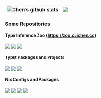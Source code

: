 | <img align="center" src="https://github-readme-stats.vercel.app/api?username=cu1ch3n&show_icons=true&include_all_commits=true&theme=transparent&hide_border=true" alt="Chen's github stats" /> | <img align="center" src="https://github-readme-stats.vercel.app/api/top-langs/?username=cu1ch3n&layout=compact&theme=transparent&hide_border=true" /> |
| ------------- | ------------- |

### Some Repositories

#### Type Inference Zoo (https://zoo.cuichen.cc)

<a href="https://github.com/cu1ch3n/type-inference-zoo-frontend"><img align="center" src="https://github-readme-stats.vercel.app/api/pin/?username=cu1ch3n&repo=type-inference-zoo-frontend&theme=transparent" /></a>
<a href="https://github.com/cu1ch3n/type-inference-zoo-wasm"><img align="center" src="https://github-readme-stats.vercel.app/api/pin/?username=cu1ch3n&repo=type-inference-zoo-wasm&theme=transparent" /></a>
<a href="https://github.com/cu1ch3n/type-inference-zoo"><img align="center" src="https://github-readme-stats.vercel.app/api/pin/?username=cu1ch3n&repo=type-inference-zoo&theme=transparent" /></a>

#### Typst Packages and Projects

<a href="https://github.com/cu1ch3n/caidan"><img align="center" src="https://github-readme-stats.vercel.app/api/pin/?username=cu1ch3n&repo=caidan&theme=transparent" /></a>
<a href="https://github.com/cu1ch3n/karenda"><img align="center" src="https://github-readme-stats.vercel.app/api/pin/?username=cu1ch3n&repo=karenda&theme=transparent" /></a>
<a href="https://github.com/cu1ch3n/menu"><img align="center" src="https://github-readme-stats.vercel.app/api/pin/?username=cu1ch3n&repo=menu&theme=transparent" /></a>

#### Nix Configs and Packages

<a href="https://github.com/cu1ch3n/nixbook"><img align="center" src="https://github-readme-stats.vercel.app/api/pin/?username=cu1ch3n&repo=nixbook&theme=transparent" /></a>
<a href="https://github.com/cu1ch3n/nixos-wsl-config"><img align="center" src="https://github-readme-stats.vercel.app/api/pin/?username=cu1ch3n&repo=nixos-wsl-config&theme=transparent" /></a>
<a href="https://github.com/cu1ch3n/nix-config-legacy"><img align="center" src="https://github-readme-stats.vercel.app/api/pin/?username=cu1ch3n&repo=nix-config-legacy&theme=transparent" /></a>
<a href="https://github.com/cu1ch3n/nur-packages"><img align="center" src="https://github-readme-stats.vercel.app/api/pin/?username=cu1ch3n&repo=nur-packages&theme=transparent" /></a>
